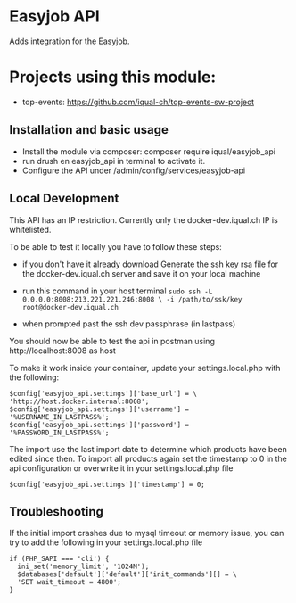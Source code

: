 # Easyjob API

Adds integration for the Easyjob.

# Projects using this module:
- top-events: https://github.com/iqual-ch/top-events-sw-project

## Installation and basic usage

* Install the module via composer: composer require iqual/easyjob_api
* run drush en easyjob_api in terminal to activate it.
* Configure the API under /admin/config/services/easyjob-api

## Local Development

This API has an IP restriction.
Currently only the docker-dev.iqual.ch IP is whitelisted.

To be able to test it locally you have to follow these steps:

*  if you don't have it already download
Generate the ssh key rsa file for the docker-dev.iqual.ch server
and save it on your local machine

* run this command in your host terminal
`sudo ssh -L 0.0.0.0:8008:213.221.221.246:8008 \
  -i /path/to/ssk/key root@docker-dev.iqual.ch`
* when prompted past the ssh dev passphrase (in lastpass)

You should now be able to test the api in postman
using http://localhost:8008 as host

To make it work inside your container,
update your settings.local.php with the following:

```
$config['easyjob_api.settings']['base_url'] = \
'http://host.docker.internal:8008';
$config['easyjob_api.settings']['username'] = '%USERNAME_IN_LASTPASS%';
$config['easyjob_api.settings']['password'] = '%PASSWORD_IN_LASTPASS%';
```

The import use the last import date to determine which products
have been edited since then.
To import all products again set the timestamp to 0
in the api configuration or overwrite it in your settings.local.php file
```
$config['easyjob_api.settings']['timestamp'] = 0;
```

## Troubleshooting
If the initial import crashes due to mysql timeout or memory issue,
you can try to add the following in your settings.local.php file
```
if (PHP_SAPI === 'cli') {
  ini_set('memory_limit', '1024M');
  $databases['default']['default']['init_commands'][] = \
  'SET wait_timeout = 4800';
}
```
